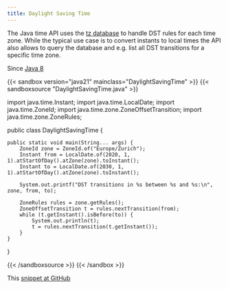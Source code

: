 ```yaml
---
title: Daylight Saving Time
---
```


The Java time API uses the [tz
 database](https://en.wikipedia.org/wiki/Tz_database) to handle DST rules for
 each time zone. While the typical use case is to convert instants to local
 times the API also allows to query the database and e.g. list all DST
 transitions for a specific time zone.

Since [Java 8](/jdk/8/)

{{< sandbox version="java21" mainclass="DaylightSavingTime" >}}
{{< sandboxsource "DaylightSavingTime.java" >}}

import java.time.Instant;
import java.time.LocalDate;
import java.time.ZoneId;
import java.time.zone.ZoneOffsetTransition;
import java.time.zone.ZoneRules;

public class DaylightSavingTime {

	public static void main(String... args) {
		ZoneId zone = ZoneId.of("Europe/Zurich");
		Instant from = LocalDate.of(2020, 1, 1).atStartOfDay().atZone(zone).toInstant();
		Instant to = LocalDate.of(2030, 1, 1).atStartOfDay().atZone(zone).toInstant();

		System.out.printf("DST transitions in %s between %s and %s:\n", zone, from, to);

		ZoneRules rules = zone.getRules();
		ZoneOffsetTransition t = rules.nextTransition(from);
		while (t.getInstant().isBefore(to)) {
			System.out.println(t);
			t = rules.nextTransition(t.getInstant());
		}
	}

}

{{< /sandboxsource >}}
{{< /sandbox >}}

This [snippet at GitHub](https://github.com/marchof/io.javaalmanac.snippets/tree/master/src/main/java/io/javaalmanac/snippets/time/DaylightSavingTime.java)
